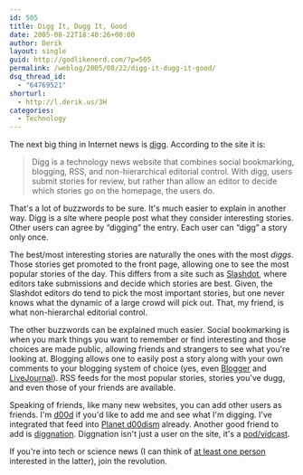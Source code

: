 ```yaml
---
id: 505
title: Digg It, Dugg It, Good
date: 2005-08-22T18:40:26+00:00
author: Derik
layout: single
guid: http://godlikenerd.com/?p=505
permalink: /weblog/2005/08/22/digg-it-dugg-it-good/
dsq_thread_id:
  - "64769521"
shorturl:
  - http://l.derik.us/3H
categories:
  - Technology
---
```

The next big thing in Internet news is [digg](http://www.digg.com). According to the site it is:

> Digg is a technology news website that combines social bookmarking, blogging, RSS, and non-hierarchical editorial control. With digg, users submit stories for review, but rather than allow an editor to decide which stories go on the homepage, the users do.

That's a lot of buzzwords to be sure. It's much easier to explain in another way. Digg is a site where people post what they consider interesting stories. Other users can agree by &#8220;digging&#8221; the entry. Each user can &#8220;digg&#8221; a story only once.

The best/most interesting stories are naturally the ones with the most _diggs_. Those stories get promoted to the front page, allowing one to see the most popular stories of the day. This differs from a site such as [Slashdot](http://slashdot.org), where editors take submissions and decide which stories are best. Given, the Slashdot editors do tend to pick the most important stories, but one never knows what the dynamic of a large crowd will pick out. That, my friend, is what non-hierarchal editorial control.

The other buzzwords can be explained much easier. Social bookmarking is when you mark things you want to remember or find interesting and those choices are made public, allowing friends and strangers to see what you're looking at. Blogging allows one to easily post a story along with your own comments to your blogging system of choice (yes, even [Blogger](http://www.blogger.com) and [LiveJournal](http://www.livejournal.com)). RSS feeds for the most popular stories, stories you've dugg, and even those of your friends are available.

Speaking of friends, like many new websites, you can add other users as friends. I'm [d00d](http://digg.com/users/d00d) if you'd like to add me and see what I'm digging. I've integrated that feed into [Planet d00dism](http://planet.godlikenerd.com) already. Another good friend to add is [diggnation](http://digg.com/users/diggnation). Diggnation isn't just a user on the site, it's a [pod/vidcast](http://revision3.com/diggnation).

If you're into tech or science news (I can think of [at least one person](http://xandriamd87.blogspot.com) interested in the latter), join the revolution.